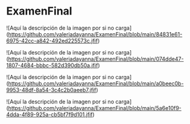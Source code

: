 # ExamenFinal
![Aquí la descripción de la imagen por si no carga]
(https://github.com/valeriadayanna/ExamenFinal/blob/main/84831e61-6975-42cc-a842-492ed225573c.jfif)

![Aquí la descripción de la imagen por si no carga]
(https://github.com/valeriadayanna/ExamenFinal/blob/main/074dde47-1807-4684-bbbc-582d390db50a.jfif)

![Aquí la descripción de la imagen por si no carga]
(https://github.com/valeriadayanna/ExamenFinal/blob/main/a0beec0b-9953-48df-8a54-3c4c2b0aeeb7.jfif)

![Aquí la descripción de la imagen por si no carga]
(https://github.com/valeriadayanna/ExamenFinal/blob/main/5a6e10f9-4dda-4f89-925a-cb5bf7f9d101.jfif)
